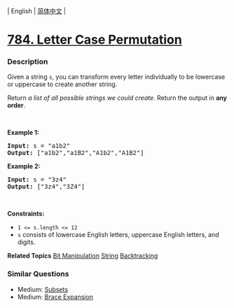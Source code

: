 | English | [简体中文](README.md) |

# [784. Letter Case Permutation](https://leetcode-cn.com/problems/letter-case-permutation)
 ### Description
<p>Given a string <code>s</code>, you&nbsp;can transform every letter individually to be lowercase or uppercase to create another string.</p>

<p>Return <em>a list of all possible strings we could create</em>. Return the output in <strong>any order</strong>.</p>

<p>&nbsp;</p>
<p><strong>Example 1:</strong></p>

<pre>
<strong>Input:</strong> s = &quot;a1b2&quot;
<strong>Output:</strong> [&quot;a1b2&quot;,&quot;a1B2&quot;,&quot;A1b2&quot;,&quot;A1B2&quot;]
</pre>

<p><strong>Example 2:</strong></p>

<pre>
<strong>Input:</strong> s = &quot;3z4&quot;
<strong>Output:</strong> [&quot;3z4&quot;,&quot;3Z4&quot;]
</pre>

<p>&nbsp;</p>
<p><strong>Constraints:</strong></p>

<ul>
	<li><code>1 &lt;= s.length &lt;= 12</code></li>
	<li><code>s</code> consists of lowercase English letters, uppercase English letters, and digits.</li>
</ul>

**Related Topics**  [Bit Manipulation](https://leetcode-cn.com/tag/bit-manipulation) [String](https://leetcode-cn.com/tag/string) [Backtracking](https://leetcode-cn.com/tag/backtracking) 

### Similar Questions
 - Medium:	[Subsets](https://leetcode-cn.com/problems/subsets) 
 - Medium:	[Brace Expansion](https://leetcode-cn.com/problems/brace-expansion) 
